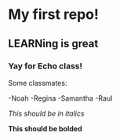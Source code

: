 # My first repo!

## LEARNing is great

### Yay for Echo class!

Some classmates:

-Noah
-Regina
-Samantha
-Raul

*This should be in italics*

**This should be bolded**
